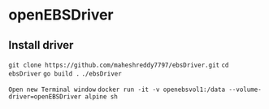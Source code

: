# openEBSDriver

## Install driver
  
   ```git clone https://github.com/maheshreddy7797/ebsDriver.git```
   ```cd ebsDriver```
   ```go build .```
   ```./ebsDriver```
  
   `Open new Terminal window`
   ```docker run -it -v openebsvol1:/data --volume-driver=openEBSDriver alpine sh```
